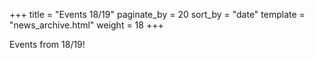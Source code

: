 +++
title = "Events 18/19"
paginate_by = 20
sort_by = "date"
template = "news_archive.html"
weight = 18
+++

Events from 18/19!

